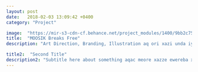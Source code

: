 ```yaml
---
layout: post
date:   2018-02-03 13:09:42 +0400
category: "Project"

image:  "https://mir-s3-cdn-cf.behance.net/project_modules/1400/9bb2c753333119.59305d5c03e54.gif"
title:  "MOOSIK Breaks Free"
description: "Art Direction, Branding, Illustration aq ori xazi unda iyos toma"

title2:  "Second Title"
description2: "Subtitle here about something aqac meore xazze ewereba xolme rame"
---
```

